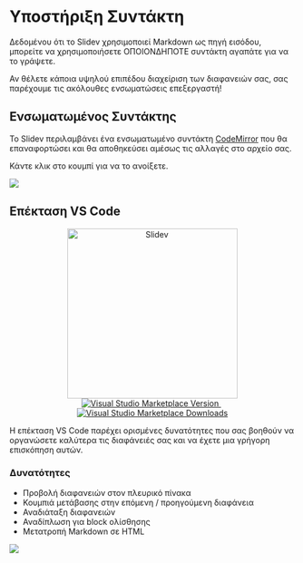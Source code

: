 # Υποστήριξη Συντάκτη

Δεδομένου ότι το Slidev χρησιμοποιεί Markdown ως πηγή εισόδου, μπορείτε να χρησιμοποιήσετε ΟΠΟΙΟΝΔΗΠΟΤΕ συντάκτη αγαπάτε για να το γράψετε.

Αν θέλετε κάποια υψηλού επιπέδου διαχείριση των διαφανειών σας, σας παρέχουμε τις ακόλουθες ενσωματώσεις επεξεργαστή!

## Ενσωματωμένος Συντάκτης

Το Slidev περιλαμβάνει ένα ενσωματωμένο συντάκτη [CodeMirror](https://codemirror.net/) που θα επαναφορτώσει και θα αποθηκεύσει αμέσως τις αλλαγές στο αρχείο σας. 

Κάντε κλικ στο κουμπί <carbon-edit class="inline-icon-btn"/> για να το ανοίξετε.

![](/screenshots/integrated-editor.png)

## Επέκταση VS Code

<p align="center">
    <a href="https://github.com/slidevjs/slidev" target="_blank">
        <img src="https://cdn.jsdelivr.net/gh/slidevjs/slidev/assets/logo-for-vscode.png" alt="Slidev" width="300"/>
    </a>
    <br>
    <a href="https://marketplace.visualstudio.com/items?itemName=antfu.slidev" target="__blank">
        <img src="https://img.shields.io/visual-studio-marketplace/v/antfu.slidev.svg?color=4EC5D4&amp;label=VS%20Code%20Marketplace&logo=visual-studio-code" alt="Visual Studio Marketplace Version" />
    </a>
    &nbsp;
    <a href="https://marketplace.visualstudio.com/items?itemName=antfu.slidev" target="__blank">
        <img src="https://img.shields.io/visual-studio-marketplace/d/antfu.slidev.svg?color=2B90B6" alt="Visual Studio Marketplace Downloads" />
    </a>
</p>

Η επέκταση VS Code παρέχει ορισμένες δυνατότητες που σας βοηθούν να οργανώσετε καλύτερα τις διαφάνειές σας και να έχετε μια γρήγορη επισκόπηση αυτών.

### Δυνατότητες

- Προβολή διαφανειών στον πλευρικό πίνακα
- Κουμπιά μετάβασης στην επόμενη / προηγούμενη διαφάνεια
- Αναδιάταξη διαφανειών
- Αναδίπλωση για block ολίσθησης
- Μετατροπή Markdown σε HTML

![](https://user-images.githubusercontent.com/11247099/116809994-cc2caa00-ab73-11eb-879f-60585747c3c9.png)

<Tweet id="1395333405345148930" />
